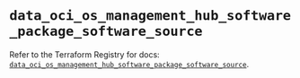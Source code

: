# `data_oci_os_management_hub_software_package_software_source`

Refer to the Terraform Registry for docs: [`data_oci_os_management_hub_software_package_software_source`](https://registry.terraform.io/providers/oracle/oci/6.18.0/docs/data-sources/os_management_hub_software_package_software_source).
